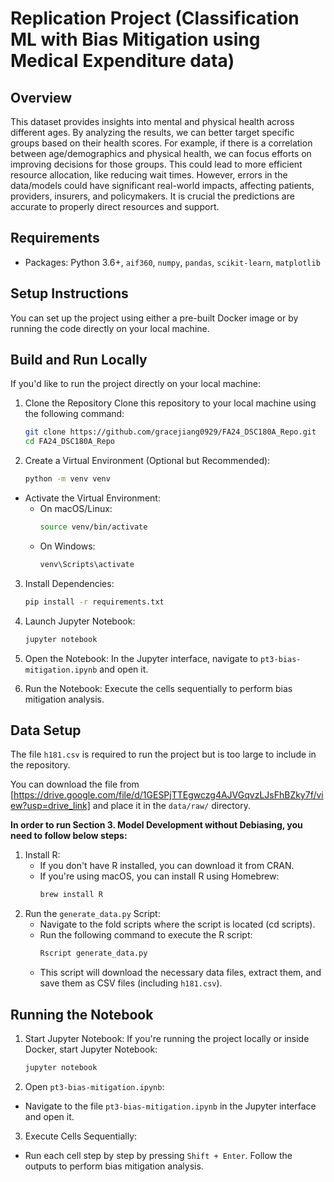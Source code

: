 # Replication Project (Classification ML with Bias Mitigation using Medical Expenditure data)

## Overview
This dataset provides insights into mental and physical health across different ages. By analyzing the results, we can better target specific groups based on their health scores. For example, if there is a correlation between age/demographics and physical health, we can focus efforts on improving decisions for those groups. This could lead to more efficient resource allocation, like reducing wait times. However, errors in the data/models could have significant real-world impacts, affecting patients, providers, insurers, and policymakers. It is crucial the predictions are accurate to properly direct resources and support.

## Requirements
- Packages: Python 3.6+, `aif360`, `numpy`, `pandas`, `scikit-learn`, `matplotlib`

## Setup Instructions
You can set up the project using either a pre-built Docker image or by running the code directly on your local machine.

## Build and Run Locally
If you'd like to run the project directly on your local machine:

1. Clone the Repository
   Clone this repository to your local machine using the following command: 
   
   ```bash
   git clone https://github.com/gracejiang0929/FA24_DSC180A_Repo.git
   cd FA24_DSC180A_Repo

2. Create a Virtual Environment (Optional but Recommended):
   ```bash
   python -m venv venv
   
- Activate the Virtual Environment:
   - On macOS/Linux:
     ```bash
     source venv/bin/activate

   - On Windows:
     ```bash
     venv\Scripts\activate

3. Install Dependencies:
   ```bash
   pip install -r requirements.txt

4. Launch Jupyter Notebook:
   ```bash
   jupyter notebook

6. Open the Notebook:
   In the Jupyter interface, navigate to `pt3-bias-mitigation.ipynb` and open it.

7. Run the Notebook:
   Execute the cells sequentially to perform bias mitigation analysis.

## Data Setup
The file `h181.csv` is required to run the project but is too large to include in the repository.

You can download the file from [https://drive.google.com/file/d/1GESPjTTEgwczg4AJVGqvzLJsFhBZky7f/view?usp=drive_link] and place it in the `data/raw/` directory.

**In order to run Section 3. Model Development without Debiasing, you need to follow below steps:**

1. Install R:
   - If you don't have R installed, you can download it from CRAN.
   - If you're using macOS, you can install R using Homebrew:
      ```bash
      brew install R
2. Run the `generate_data.py` Script:
   - Navigate to the fold scripts where the script is located (cd scripts).
   - Run the following command to execute the R script:
      ```bash 
      Rscript generate_data.py
   - This script will download the necessary data files, extract them, and save them as CSV files (including `h181.csv`).

## Running the Notebook
1. Start Jupyter Notebook: If you're running the project locally or inside Docker, start Jupyter Notebook:
   ```bash
   jupyter notebook

2. Open `pt3-bias-mitigation.ipynb`:
- Navigate to the file `pt3-bias-mitigation.ipynb` in the Jupyter interface and open it.

3. Execute Cells Sequentially:
- Run each cell step by step by pressing `Shift + Enter`. Follow the outputs to perform bias mitigation analysis.
